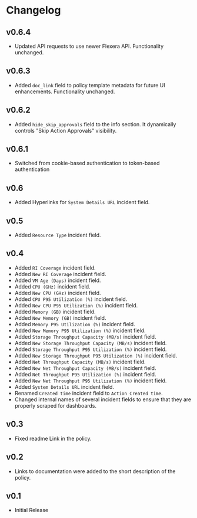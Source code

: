# Changelog

## v0.6.4

- Updated API requests to use newer Flexera API. Functionality unchanged.

## v0.6.3

- Added `doc_link` field to policy template metadata for future UI enhancements. Functionality unchanged.

## v0.6.2

- Added `hide_skip_approvals` field to the info section. It dynamically controls "Skip Action Approvals" visibility.

## v0.6.1

- Switched from cookie-based authentication to token-based authentication

## v0.6

- Added Hyperlinks for `System Details URL` incident field.

## v0.5

- Added `Resource Type` incident field.

## v0.4

- Added `RI Coverage` incident field.
- Added `New RI Coverage` incident field.
- Added `VM Age (Days)` incident field.
- Added `CPU (GHz)` incident field.
- Added `New CPU (GHz)` incident field.
- Added `CPU P95 Utilization (%)` incident field.
- Added `New CPU P95 Utilization (%)` incident field.
- Added `Memory (GB)` incident field.
- Added `New Memory (GB)` incident field.
- Added `Memory P95 Utilization (%)` incident field.
- Added `New Memory P95 Utilization (%)` incident field.
- Added `Storage Throughput Capacity (MB/s)` incident field.
- Added `New Storage Throughput Capacity (MB/s)` incident field.
- Added `Storage Throughput P95 Utilization (%)` incident field.
- Added `New Storage Throughput P95 Utilization (%)` incident field.
- Added `Net Throughput Capacity (MB/s)` incident field.
- Added `New Net Throughput Capacity (MB/s)` incident field.
- Added `Net Throughput P95 Utilization (%)` incident field.
- Added `New Net Throughput P95 Utilization (%)` incident field.
- Added `System Details URL` incident field.
- Renamed `Created time` incident field to `Action Created time`.
- Changed internal names of several incident fields to ensure that they are properly scraped for dashboards.

## v0.3

- Fixed readme Link in the policy.

## v0.2

- Links to documentation were added to the short description of the policy.

## v0.1

- Initial Release
